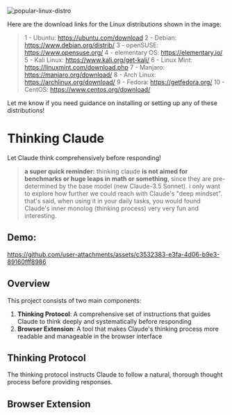 ![popular-linux-distro](https://github.com/user-attachments/assets/fc0346e4-19e9-40bc-80f1-1202a3eeaaee)

Here are the download links for the Linux distributions shown in the image:


>1 - Ubuntu: https://ubuntu.com/download
>2 - Debian: https://www.debian.org/distrib/
>3 - openSUSE: https://www.opensuse.org/
>4 - elementary OS: https://elementary.io/
>5 - Kali Linux: https://www.kali.org/get-kali/
>6 - Linux Mint: https://linuxmint.com/download.php
>7 - Manjaro: https://manjaro.org/download/
>8 - Arch Linux: https://archlinux.org/download/
>9 - Fedora: https://getfedora.org/
>10 - CentOS: https://www.centos.org/download/



Let me know if you need guidance on installing or setting up any of these distributions!


# Thinking Claude

Let Claude think comprehensively before responding!

> **a super quick reminder:**
> thinking claude **is not aimed for benchmarks or huge leaps in math or something**, since they are pre-determined by the base model (new Claude-3.5 Sonnet).
> i only want to explore how further we could reach with Claude's "deep mindset". that's said, when using it in your daily tasks, you would found Claude's inner monolog (thinking process) very very fun and interesting.

## Demo:



https://github.com/user-attachments/assets/c3532383-e3fa-4d06-b9e3-89160fff8986



## Overview

This project consists of two main components:
1. **Thinking Protocol**: A comprehensive set of instructions that guides Claude to think deeply and systematically before responding
2. **Browser Extension**: A tool that makes Claude's thinking process more readable and manageable in the browser interface

## Thinking Protocol

The thinking protocol instructs Claude to follow a natural, thorough thought process before providing responses.

## Browser Extension
